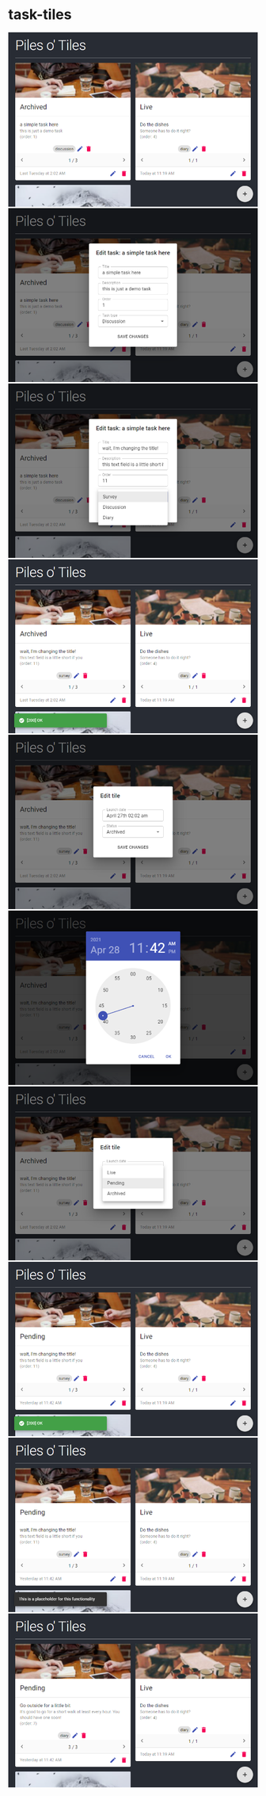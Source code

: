 # task-tiles

![](img/01-main.png)
![](img/02-edit-task.png)
![](img/03-edit-task.png)
![](img/04-edit-task-ok.png)
![](img/05-edit-tile.png)
![](img/06-edit-tile-picker.png)
![](img/07-edit-tile-status.png)
![](img/08-edit-tile-ok.png)
![](img/09-placeholder.png)
![](img/10-task-pagination.png)